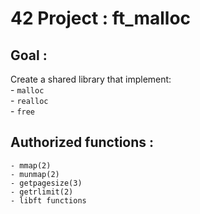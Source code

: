 # 42 Project : ft_malloc
## **Goal** :
Create a shared library that implement: \
	- `malloc` \
	- `realloc` \
	- `free`

## **Authorized functions** :
	- mmap(2)
	- munmap(2)
	- getpagesize(3)
	- getrlimit(2)
	- libft functions
